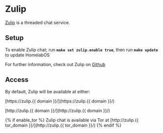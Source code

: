# Zulip

[Zulip](https://zulipchat.com) is a threaded chat service.


## Setup

To enable Zulip chat; run **`make set zulip.enable true`**, then run **`make update`** to update HomelabOS

For further information, check out Zulip on [Github](https://github.com/zulip/zulip)

## Access

By default, Zulip will be available at either:

[https://zulip.{{ domain }}/](https://zulip.{{ domain }}/)

[http://zulip.{{ domain }}/](http://zulip.{{ domain }}/)

{% if enable_tor %}
Zulip chat is available via Tor at [http://zulip.{{ tor_domain }}/](http://zulip.{{ tor_domain }}/)
{% endif %}
